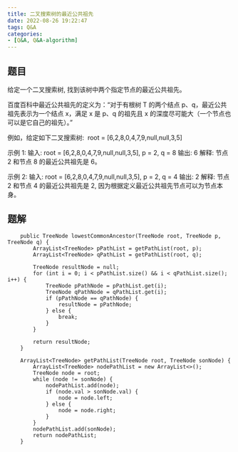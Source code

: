 ```yaml
---
title: 二叉搜索树的最近公共祖先
date: 2022-08-26 19:22:47
tags: Q&A
categories:
- [Q&A, Q&A-algorithm]
---
```


## 题目
给定一个二叉搜索树, 找到该树中两个指定节点的最近公共祖先。

百度百科中最近公共祖先的定义为：“对于有根树 T 的两个结点 p、q，最近公共祖先表示为一个结点 x，满足 x 是 p、q 的祖先且 x 的深度尽可能大（一个节点也可以是它自己的祖先）。”

例如，给定如下二叉搜索树:  root = [6,2,8,0,4,7,9,null,null,3,5]


示例 1:
输入: root = [6,2,8,0,4,7,9,null,null,3,5], p = 2, q = 8
输出: 6
解释: 节点 2 和节点 8 的最近公共祖先是 6。

示例 2:
输入: root = [6,2,8,0,4,7,9,null,null,3,5], p = 2, q = 4
输出: 2
解释: 节点 2 和节点 4 的最近公共祖先是 2, 因为根据定义最近公共祖先节点可以为节点本身。
 
## 题解
```
    public TreeNode lowestCommonAncestor(TreeNode root, TreeNode p, TreeNode q) {
        ArrayList<TreeNode> pPathList = getPathList(root, p);
        ArrayList<TreeNode> qPathList = getPathList(root, q);

        TreeNode resultNode = null;
        for (int i = 0; i < pPathList.size() && i < qPathList.size(); i++) {
            TreeNode pPathNode = pPathList.get(i);
            TreeNode qPathNode = qPathList.get(i);
            if (pPathNode == qPathNode) {
                resultNode = pPathNode;
            } else {
                break;
            }
        }

        return resultNode;
    }

    ArrayList<TreeNode> getPathList(TreeNode root, TreeNode sonNode) {
        ArrayList<TreeNode> nodePathList = new ArrayList<>();
        TreeNode node = root;
        while (node != sonNode) {
            nodePathList.add(node);
            if (node.val > sonNode.val) {
                node = node.left;
            } else {
                node = node.right;
            }
        }
        nodePathList.add(sonNode);
        return nodePathList;
    }
```
